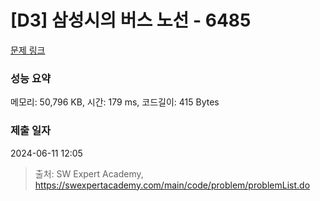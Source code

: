 # [D3] 삼성시의 버스 노선 - 6485 

[문제 링크](https://swexpertacademy.com/main/code/problem/problemDetail.do?contestProbId=AWczm7QaACgDFAWn) 

### 성능 요약

메모리: 50,796 KB, 시간: 179 ms, 코드길이: 415 Bytes

### 제출 일자

2024-06-11 12:05



> 출처: SW Expert Academy, https://swexpertacademy.com/main/code/problem/problemList.do